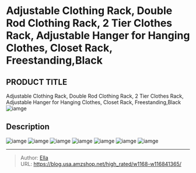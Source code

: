 # Adjustable Clothing Rack, Double Rod Clothing Rack, 2 Tier Clothes Rack, Adjustable Hanger for Hanging Clothes, Closet Rack, Freestanding,Black


## PRODUCT TITLE 

Adjustable Clothing Rack, Double Rod Clothing Rack, 2 Tier Clothes Rack, Adjustable Hanger for Hanging Clothes, Closet Rack, Freestanding,Black
![iamge](https://b2bfiles1.gigab2b.cn/image/wkseller/12307/20220411_406c9c1453482f86ff5e3e71c7308fe9.jpg)

## Description












![iamge](https://b2bfiles1.gigab2b.cn/image/wkseller/12307/20220424_fdeb88b8079769bad546d29299601875.jpg)
![iamge](https://b2bfiles1.gigab2b.cn/image/wkseller/12307/20220424_4f8b08c0f59924ba90b7b09017160c49.jpg)
![iamge](https://b2bfiles1.gigab2b.cn/image/wkseller/12307/20220410_bd5271bb74f4df9eec89ef042d2e7e59.jpg)
![iamge](https://b2bfiles1.gigab2b.cn/image/wkseller/12307/20220424_b90c5d26b747eaca0219a31225d841c0.jpg)
![iamge](https://b2bfiles1.gigab2b.cn/image/wkseller/12307/20220411_3882ab2ba72eb8bc734b7ecf5ca63ee9.jpg)
![iamge](https://b2bfiles1.gigab2b.cn/image/wkseller/12307/20220411_71adb1a487201ed1807e3aedb1289fb2.jpg)
![iamge](https://b2bfiles1.gigab2b.cn/image/wkseller/12307/20220411_7aa11d5b7a1343f9a2768e026a8d48f3.jpg)


---

> Author: [Ella](https://blog.usa.amzshop.net/)  
> URL: https://blog.usa.amzshop.net/high_rated/w1168-w116841365/  

